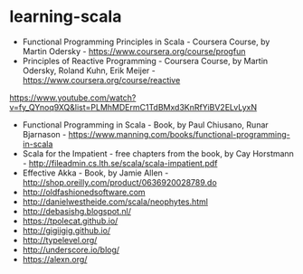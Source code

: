 # learning-scala

- Functional Programming Principles in Scala - Coursera Course, by Martin Odersky - https://www.coursera.org/course/progfun
- Principles of Reactive Programming - Coursera Course, by Martin Odersky, Roland Kuhn, Erik Meijer - https://www.coursera.org/course/reactive

https://www.youtube.com/watch?v=fy_QYnoq9XQ&list=PLMhMDErmC1TdBMxd3KnRfYiBV2ELvLyxN
- Functional Programming in Scala - Book, by Paul Chiusano, Runar Bjarnason - https://www.manning.com/books/functional-programming-in-scala
- Scala for the Impatient - free chapters from the book, by Cay Horstmann - http://fileadmin.cs.lth.se/scala/scala-impatient.pdf
- Effective Akka - Book, by Jamie Allen - http://shop.oreilly.com/product/0636920028789.do
- http://oldfashionedsoftware.com  
- http://danielwestheide.com/scala/neophytes.html  
- http://debasishg.blogspot.nl/
- https://tpolecat.github.io/
- http://gigiigig.github.io/
- http://typelevel.org/
- http://underscore.io/blog/
- https://alexn.org/
